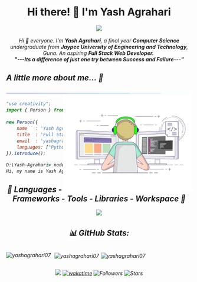<!--
- Original Creation by Yash Agrahari (Yash-Agrahari)
- Github Repository: https://github.com/Yashagrahari07/Yashagrahari07
- ⭐ Don't forget to give a star ⭐
-->

<h1 align="center">Hi there! 👋 I'm Yash Agrahari</h1>
<p align="center">
  <a href="https://github.com/Yashagrahari07/Yashagrahari07"><img src="https://readme-typing-svg.herokuapp.com?lines=Computer+Science+Undergraduate;Full+Stack+Web+Developer;Aspiring+Learner&center=true&width=500&height=50"></a>
</p>

<p align="center">
  <em>
    Hi 👋 everyone. I'm <b>Yash Agrahari</b>, a final year <b>Computer Science</b> undergraduate from <b>Jaypee University of Engineering and Technology</b>, Guna.
    An aspiring <b>Full Stack Web Developer.</b>&nbsp;
  <br>
  <b><i>"---Its a difference of just one try between Success and Failure---"</i></b>
</p>

## A little more about me... 🌟
<!--x axis divider-->
<img src="/assets/images/horizontal-divider-gradient.gif">

<picture> 
<a href="https://media.giphy.com/media/SWoSkN6DxTszqIKEqv/giphy.gif" alt="Developer">
<img src="/assets//images/developer.webp" align="right" width="350">
</a>
</picture>

```js
"use creativity";
import { Person } from 'india';

new Person({
    name   : 'Yash Agrahari',
    title  : 'Full Stack Developer',
    email  : 'yashagrahari456@gmail.com',
    languages: ["Python", "C++", "C", "Javascript"]
}).introduce();
```

```cmd
D:\Yash-Agrahari> node index.js
Hi, my name is Yash Agrahari, I'm a Full Stack Developer from Indonesia.
```

<div align="center">
    
## 🚀 Languages - Frameworks - Tools - Libraries - Workspace 🚀
<p align="center">
    <img src="https://skillicons.dev/icons?i=react,redux,mui,nodejs,express,firebase,tailwindcss,bootstrap,html,css,vscode,figma,git,js,c,cpp,java,python,django,flask,postman,mysql,mongodb,github,vscode,vercel"/>
 </p>

## 📊 GitHub Stats:
<div style="display: flex;">
    <p style="margin-right: 5px;"><img align="left" src="https://github-readme-stats.vercel.app/api/top-langs?username=yashagrahari07&show_icons=true&locale=en&layout=compact&theme=radical" alt="yashagrahari07" /></p>
    <p style="margin-left: 5px;"><img align="center" src="https://github-readme-stats.vercel.app/api?username=yashagrahari07&show_icons=true&locale=en&theme=radical" alt="yashagrahari07" /></p>
    <p style="margin-left: 5px;"><img align="center" src="https://github-readme-streak-stats.herokuapp.com/?user=Yashagrahari07&show_icons=true&locale=en&theme=radical" alt="yashagrahari07" /></p>
</div>

![](https://komarev.com/ghpvc/?username=Yashagrahari07) [![wakatime](https://wakatime.com/badge/user/22520ecf-cee6-4d59-a21f-b5d7f4f8e491.svg)](https://wakatime.com/@22520ecf-cee6-4d59-a21f-b5d7f4f8e491) ![Followers](https://img.shields.io/github/followers/Yashagrahari07?label=Followers) ![Stars](https://img.shields.io/github/stars/Yash-Agrahari?label=Stars)
